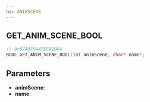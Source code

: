 ```yaml
---
ns: ANIMSCENE
---
```

## GET_ANIM_SCENE_BOOL

```c
// 0x07A6F6447ECA9B64
BOOL GET_ANIM_SCENE_BOOL(int animScene, char* name);
```

## Parameters
* **animScene**:
* **name**:
